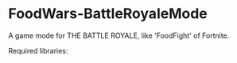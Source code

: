 # FoodWars-BattleRoyaleMode
A game mode for THE BATTLE ROYALE, like 'FoodFight' of Fortnite.

Required libraries:

